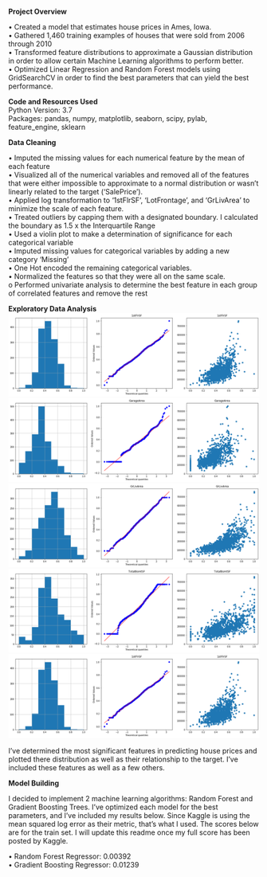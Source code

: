 **Project Overview**

•	Created a model that estimates house prices in Ames, Iowa.</br>
•	Gathered 1,460 training examples of houses that were sold from 2006 through 2010</br>
•	Transformed feature distributions to approximate a Gaussian distribution in order to allow certain Machine Learning algorithms to perform better.</br>
•	Optimized Linear Regression and Random Forest models using GridSearchCV in order to find the best parameters that can yield the best performance.</br>

**Code and Resources Used**</br>
Python Version: 3.7</br>
Packages: pandas, numpy, matplotlib, seaborn, scipy, pylab, feature_engine, sklearn</br>

**Data Cleaning**

•	Imputed the missing values for each numerical feature by the mean of each feature</br>
•	Visualized all of the numerical variables and removed all of the features that were either impossible to approximate to a normal distribution or wasn’t linearly related to the target (‘SalePrice’).</br>
•	Applied log transformation to ‘1stFlrSF’, ‘LotFrontage’, and ‘GrLivArea’ to minimize the scale of each feature.</br>
•	Treated outliers by capping them with a designated boundary. I calculated the boundary as 1.5 x the Interquartile Range</br>
•	Used a violin plot to make a determination of significance for each categorical variable</br>
•	Imputed missing values for categorical variables by adding a new category ‘Missing’</br>
•	One Hot encoded the remaining categorical variables.</br>
•	Normalized the features so that they were all on the same scale.</br>
o	Performed univariate analysis to determine the best feature in each group of correlated features and remove the rest</br>

**Exploratory Data Analysis**
![](images/1stFlr.png)
![](images/GarageArea.png)
![](images/GrLivArea.png)
![](images/TotalBsmt.png)
![](images/1stFlr.png)

I’ve determined the most significant features in predicting house prices and plotted there distribution as well as their relationship to the target. I’ve included these features as well as a few others.

**Model Building**

I decided to implement 2 machine learning algorithms: Random Forest and Gradient Boosting Trees. I’ve optimized each model for the best parameters, and I’ve included my results below. Since Kaggle is using the mean squared log error as their metric, that’s what I used. The scores below are for the train set. I will update this readme once my full score has been posted by Kaggle.

•	Random Forest Regressor: 0.00392</br>
•	Gradient Boosting Regressor: 0.01239</br>

